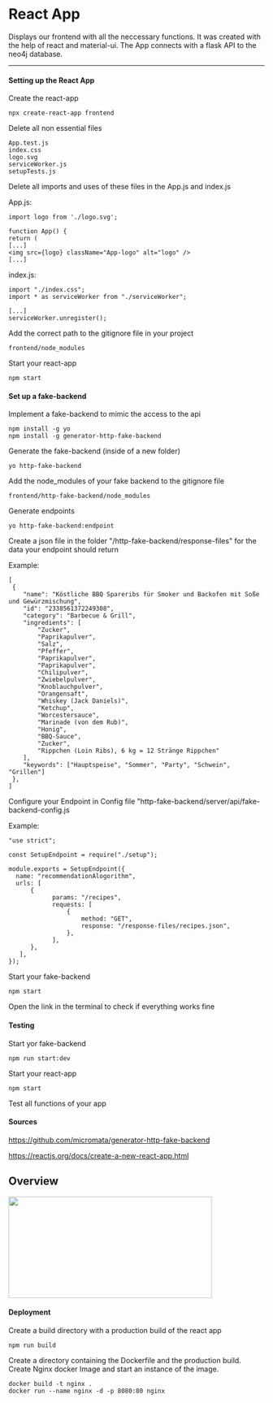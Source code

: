 # React App

Displays our frontend with all the neccessary functions. It was created with the help of react and material-ui. The App connects with a flask API to the neo4j database.

---

#### Setting up the React App

Create the react-app

    npx create-react-app frontend

Delete all non essential files

    App.test.js
    index.css
    logo.svg
    serviceWorker.js
    setupTests.js

Delete all imports and uses of these files in the App.js and index.js

App.js:

    import logo from './logo.svg';

    function App() {
    return (
    [...]
    <img src={logo} className="App-logo" alt="logo" />
    [...]

index.js:

    import "./index.css";
    import * as serviceWorker from "./serviceWorker";

    [...]
    serviceWorker.unregister();

Add the correct path to the gitignore file in your project

    frontend/node_modules

Start your react-app

    npm start

#### Set up a fake-backend

Implement a fake-backend to mimic the access to the api

    npm install -g yo
    npm install -g generator-http-fake-backend

Generate the fake-backend (inside of a new folder)

    yo http-fake-backend

Add the node_modules of your fake backend to the gitignore file

    frontend/http-fake-backend/node_modules

Generate endpoints

    yo http-fake-backend:endpoint

Create a json file in the folder "/http-fake-backend/response-files" for the data your endpoint should return

Example:

    [
     {
        "name": "Köstliche BBQ Spareribs für Smoker und Backofen mit Soße und Gewürzmischung",
        "id": "2338561372249308",
        "category": "Barbecue & Grill",
        "ingredients": [
            "Zucker",
            "Paprikapulver",
            "Salz",
            "Pfeffer",
            "Paprikapulver",
            "Paprikapulver",
            "Chilipulver",
            "Zwiebelpulver",
            "Knoblauchpulver",
            "Orangensaft",
            "Whiskey (Jack Daniels)",
            "Ketchup",
            "Worcestersauce",
            "Marinade (von dem Rub)",
            "Honig",
            "BBQ-Sauce",
            "Zucker",
            "Rippchen (Loin Ribs), 6 kg = 12 Stränge Rippchen"
        ],
        "keywords": ["Hauptspeise", "Sommer", "Party", "Schwein", "Grillen"]
     },
    ]

Configure your Endpoint in Config file "http-fake-backend/server/api/fake-backend-config.js

Example:

    "use strict";

    const SetupEndpoint = require("./setup");

    module.exports = SetupEndpoint({
      name: "recommendationAlogorithm",
      urls: [
          {
                params: "/recipes",
                requests: [
                    {
                        method: "GET",
                        response: "/response-files/recipes.json",
                    },
                ],
          },
       ],
    });

Start your fake-backend

    npm start

Open the link in the terminal to check if everything works fine

#### Testing

Start yor fake-backend

    npm run start:dev

Start your react-app

    npm start

Test all functions of your app

#### Sources

https://github.com/micromata/generator-http-fake-backend

https://reactjs.org/docs/create-a-new-react-app.html

## Overview

<img src="https://github.com/helenanebel/bigdataproject/blob/master/images/frontend.png" width="400" height="200">

#### Deployment

Create a build directory with a production build of the react app

    npm run build

Create a directory containing the Dockerfile and the production build.
Create Nginx docker Image and start an instance of the image.

    docker build -t nginx .
    docker run --name nginx -d -p 8080:80 nginx
